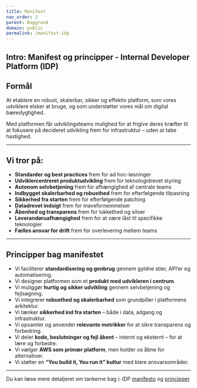 ```yaml
---
title: Manifest
nav_order: 2
parent: Baggrund
domain: public
permalink: /manifest-idp
---
```


## Intro: Manifest og principper - Internal Developer Platform (IDP) 

## Formål

At etablere en robust, skalerbar, sikker og effektiv platform, som vores udviklere elsker at bruge, og som understøtter vores mål om digital bæredygtighed.

Med platformen får udviklingsteams mulighed for at frigive deres kræfter til at fokusere på decideret udvikling frem for infrastruktur – uden at tabe hastighed.

---

## Vi tror på:

- **Standarder og best practices** frem for ad hoc-løsninger  
- **Udviklercentreret produktudvikling** frem for teknologidrevet styring  
- **Autonom selvbetjening** frem for afhængighed af centrale teams  
- **Indbygget skalerbarhed og robusthed** frem for efterfølgende tilpasning  
- **Sikkerhed fra starten** frem for efterfølgende patching  
- **Datadrevet indsigt** frem for mavefornemmelser  
- **Åbenhed og transparens** frem for lukkethed og siloer  
- **Leverandøruafhængighed** frem for at være låst til specifikke teknologier  
- **Fælles ansvar for drift** frem for overlevering mellem teams  

---

## Principper bag manifestet

- Vi faciliterer **standardisering og genbrug** gennem gyldne stier, API’er og automatisering.  
- Vi designer platformen som et **produkt med udvikleren i centrum**.  
- Vi muliggør **hurtig og sikker udvikling** gennem selvbetjening og fejlsøgning.  
- Vi integrerer **robusthed og skalerbarhed** som grundpiller i platformens arkitektur.  
- Vi tænker **sikkerhed ind fra starten** – både i data, adgang og infrastruktur.  
- Vi opsamler og anvender **relevante metrikker** for at sikre transparens og forbedring.  
- Vi deler **kode, beslutninger og fejl åbent** – internt og eksternt – for at lære og forbedre.  
- Vi vælger **AWS som primær platform**, men holder os åbne for alternativer.  
- Vi støtter en **“You build it, You run it” kultur** med klare ansvarsområder.  

---
Du kan læse mere detaljeret om tankerne bag i:
IDP [manifesto](manifest) og [principper](principper) 

